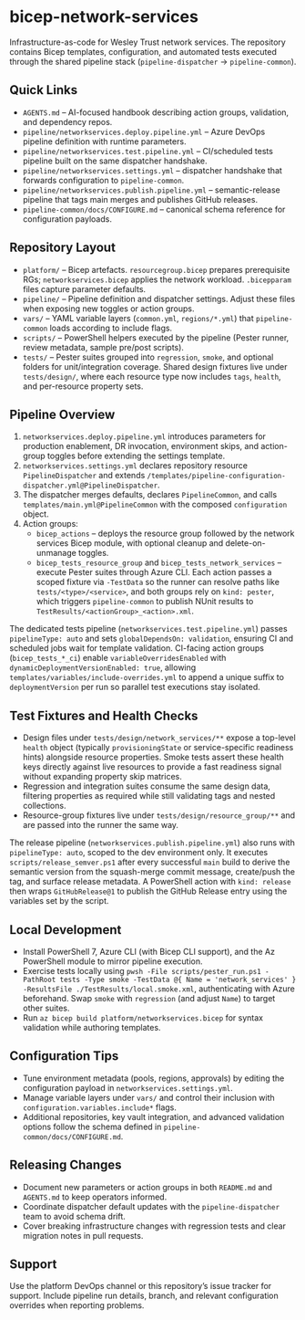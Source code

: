 # bicep-network-services

Infrastructure-as-code for Wesley Trust network services. The repository contains Bicep templates, configuration, and automated tests executed through the shared pipeline stack (`pipeline-dispatcher` -> `pipeline-common`).

## Quick Links
- `AGENTS.md` – AI-focused handbook describing action groups, validation, and dependency repos.
- `pipeline/networkservices.deploy.pipeline.yml` – Azure DevOps pipeline definition with runtime parameters.
- `pipeline/networkservices.test.pipeline.yml` – CI/scheduled tests pipeline built on the same dispatcher handshake.
- `pipeline/networkservices.settings.yml` – dispatcher handshake that forwards configuration to `pipeline-common`.
- `pipeline/networkservices.publish.pipeline.yml` – semantic-release pipeline that tags main merges and publishes GitHub releases.
- `pipeline-common/docs/CONFIGURE.md` – canonical schema reference for configuration payloads.

## Repository Layout
- `platform/` – Bicep artefacts. `resourcegroup.bicep` prepares prerequisite RGs; `networkservices.bicep` applies the network workload. `.bicepparam` files capture parameter defaults.
- `pipeline/` – Pipeline definition and dispatcher settings. Adjust these files when exposing new toggles or action groups.
- `vars/` – YAML variable layers (`common.yml`, `regions/*.yml`) that `pipeline-common` loads according to include flags.
- `scripts/` – PowerShell helpers executed by the pipeline (Pester runner, review metadata, sample pre/post scripts).
- `tests/` – Pester suites grouped into `regression`, `smoke`, and optional folders for unit/integration coverage. Shared design fixtures live under `tests/design/`, where each resource type now includes `tags`, `health`, and per-resource property sets.

## Pipeline Overview
1. `networkservices.deploy.pipeline.yml` introduces parameters for production enablement, DR invocation, environment skips, and action-group toggles before extending the settings template.
2. `networkservices.settings.yml` declares repository resource `PipelineDispatcher` and extends `/templates/pipeline-configuration-dispatcher.yml@PipelineDispatcher`.
3. The dispatcher merges defaults, declares `PipelineCommon`, and calls `templates/main.yml@PipelineCommon` with the composed `configuration` object.
4. Action groups:
   - `bicep_actions` – deploys the resource group followed by the network services Bicep module, with optional cleanup and delete-on-unmanage toggles.
   - `bicep_tests_resource_group` and `bicep_tests_network_services` – execute Pester suites through Azure CLI. Each action passes a scoped fixture via `-TestData` so the runner can resolve paths like `tests/<type>/<service>`, and both groups rely on `kind: pester`, which triggers `pipeline-common` to publish NUnit results to `TestResults/<actionGroup>_<action>.xml`.

The dedicated tests pipeline (`networkservices.test.pipeline.yml`) passes `pipelineType: auto` and sets `globalDependsOn: validation`, ensuring CI and scheduled jobs wait for template validation. CI-facing action groups (`bicep_tests_*_ci`) enable `variableOverridesEnabled` with `dynamicDeploymentVersionEnabled: true`, allowing `templates/variables/include-overrides.yml` to append a unique suffix to `deploymentVersion` per run so parallel test executions stay isolated.

## Test Fixtures and Health Checks
- Design files under `tests/design/network_services/**` expose a top-level `health` object (typically `provisioningState` or service-specific readiness hints) alongside resource properties. Smoke tests assert these health keys directly against live resources to provide a fast readiness signal without expanding property skip matrices.
- Regression and integration suites consume the same design data, filtering properties as required while still validating tags and nested collections.
- Resource-group fixtures live under `tests/design/resource_group/**` and are passed into the runner the same way.

The release pipeline (`networkservices.publish.pipeline.yml`) also runs with `pipelineType: auto`, scoped to the dev environment only. It executes `scripts/release_semver.ps1` after every successful `main` build to derive the semantic version from the squash-merge commit message, create/push the tag, and surface release metadata. A PowerShell action with `kind: release` then wraps `GitHubRelease@1` to publish the GitHub Release entry using the variables set by the script.

## Local Development
- Install PowerShell 7, Azure CLI (with Bicep CLI support), and the Az PowerShell module to mirror pipeline execution.
- Exercise tests locally using `pwsh -File scripts/pester_run.ps1 -PathRoot tests -Type smoke -TestData @{ Name = 'network_services' } -ResultsFile ./TestResults/local.smoke.xml`, authenticating with Azure beforehand. Swap `smoke` with `regression` (and adjust `Name`) to target other suites.
- Run `az bicep build platform/networkservices.bicep` for syntax validation while authoring templates.

## Configuration Tips
- Tune environment metadata (pools, regions, approvals) by editing the configuration payload in `networkservices.settings.yml`.
- Manage variable layers under `vars/` and control their inclusion with `configuration.variables.include*` flags.
- Additional repositories, key vault integration, and advanced validation options follow the schema defined in `pipeline-common/docs/CONFIGURE.md`.

## Releasing Changes
- Document new parameters or action groups in both `README.md` and `AGENTS.md` to keep operators informed.
- Coordinate dispatcher default updates with the `pipeline-dispatcher` team to avoid schema drift.
- Cover breaking infrastructure changes with regression tests and clear migration notes in pull requests.

## Support
Use the platform DevOps channel or this repository’s issue tracker for support. Include pipeline run details, branch, and relevant configuration overrides when reporting problems.
